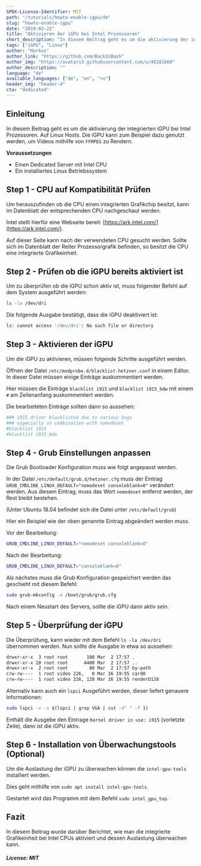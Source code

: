 ```yaml
---
SPDX-License-Identifier: MIT
path: "/tutorials/howto-enable-igpu/de"
slug: "howto-enable-igpu"
date: "2019-03-22"
title: "Aktivieren der iGPU bei Intel Prozessoren"
short_description: "In diesem Beitrag geht es um die aktivierung der integrierten iGPU bei Intel Prozessoren."
tags: ["iGPU", "Linux"]
author: "Markus"
author_link: "https://github.com/BackInBash"
author_img: "https://avatars3.githubusercontent.com/u/48181660"
author_description: ""
language: "de"
available_languages: ["de", "en", "ru"]
header_img: "header-4"
cta: "dedicated"
---
```


## Einleitung

In diesem Beitrag geht es um die aktivierung der integrierten iGPU bei Intel Prozessoren. Auf Linux Hosts.
Die iGPU kann zum Beispiel dazu genutzt werden, um Videos mithilfe von `FFMPEG` zu Rendern.

**Voraussetzungen**

+ Einen Dedicated Server mit Intel CPU
+ Ein installiertes Linux Betriebssystem

## Step 1 - CPU auf Kompatibilität Prüfen

Um herauszufinden ob die CPU einen integrierten Grafikchip besitzt, kann im Datenblatt der entsprechenden CPU nachgeschaut werden.

Intel stellt hierfür eine Webseite bereit: [https://ark.intel.com/](https://ark.intel.com/).

Auf dieser Seite kann nach der verwendeten CPU gesucht werden. Sollte sich im Datenblatt der Reiter Prozessorgrafik befinden, so besitzt die CPU eine integrierte Grafikeinheit.

## Step 2 - Prüfen ob die iGPU bereits aktiviert ist

Um zu überprüfen ob die iGPU schon aktiv ist, muss folgender Befehl auf dem System ausgeführt werden:

```bash
ls -la /dev/dri
```

Die folgende Ausgabe bestätigt, dass die iGPU deaktiviert ist:

```bash
ls: cannot access '/dev/dri': No such file or directory
```

## Step 3 - Aktivieren der iGPU

Um die iGPU zu aktivieren, müssen folgende Schritte ausgeführt werden.

Öffnen der Datei `/etc/modprobe.d/blacklist-hetzner.conf` in einem Editor.
In dieser Datei müssen einige Einträge auskommentiert werden.

Hier müssen die Einträge `blacklist i915` und `blacklist i915_bdw` mit einem `#` am Zeilenanfang auskommentiert werden.

Die bearbeiteten Einträge sollten dann so aussehen:

```bash
### i915 driver blacklisted due to various bugs
### especially in combination with nomodeset
#blacklist i915
#blacklist i915_bdw
```

## Step 4 - Grub Einstellungen anpassen

Die Grub Bootloader Konfiguration muss wie folgt angepasst werden.

In der Datei `/etc/default/grub.d/hetzner.cfg` muss der Eintrag `GRUB_CMDLINE_LINUX_DEFAULT="nomodeset consoleblank=0"` verändert werden.
Aus diesem Eintrag, muss das Wort `nomodeset` entfernt werden, der Rest bleibt bestehen.

(Unter Ubuntu 18.04 befindet sich die Datei unter `/etc/default/grub`)

Hier ein Beispiel wie der oben genannte Eintrag abgeändert werden muss.

Vor der Bearbeitung:

```bash
GRUB_CMDLINE_LINUX_DEFAULT="nomodeset consoleblank=0"
```

Nach der Bearbeitung:

```bash
GRUB_CMDLINE_LINUX_DEFAULT="consoleblank=0"
```

Als nächstes muss die Grub Konfiguration gespeichert werden das geschieht mit diesem Befehl:

```bash
sudo grub-mkconfig -o /boot/grub/grub.cfg
```

Nach einem Neustart des Servers, sollte die iGPU dann aktiv sein.

## Step 5 - Überprüfung der iGPU

Die Überprüfung, kann wieder mit dem Befehl `ls -la /dev/dri` übernommen werden.
Nun sollte die Ausgabe in etwa so aussehen:

```bash
drwxr-xr-x  3 root root       100 Mar  2 17:57 .
drwxr-xr-x 20 root root      4400 Mar  2 17:57 ..
drwxr-xr-x  2 root root        80 Mar  2 17:57 by-path
crw-rw----  1 root video 226,   0 Mar 16 19:55 card0
crw-rw----  1 root video 226, 128 Mar 16 19:55 renderD128
```

Alternativ kann auch ein `lspci` Ausgeführt werden, dieser liefert genauere Informationen:

```bash
sudo lspci -v -s $(lspci | grep VGA | cut -d" " -f 1)
```

Enthält die Ausgebe den Eintrage `Kernel driver in use: i915` (vorletzte Zeile), dann ist die iGPU aktiv.

## Step 6 - Installation von Überwachungstools (Optional)

Um die Auslastung der iGPU zu überwachen können die `intel-gpu-tools` installiert werden.

Dies geht mithilfe von `sudo apt install intel-gpu-tools`.

Gestartet wird das Programm mit dem Befehl `sudo intel_gpu_top`.

## Fazit

In diesem Beitrag wurde darüber Berichtet, wie man die integrierte Grafikeinheit bei Intel CPUs aktiviert und dessen Auslastung überwachen kann.

##### License: MIT

<!---

Contributors's Certificate of Origin

By making a contribution to this project, I certify that:

(a) The contribution was created in whole or in part by me and I have
    the right to submit it under the license indicated in the file; or

(b) The contribution is based upon previous work that, to the best of my
    knowledge, is covered under an appropriate license and I have the
    right under that license to submit that work with modifications,
    whether created in whole or in part by me, under the same license
    (unless I am permitted to submit under a different license), as
    indicated in the file; or

(c) The contribution was provided directly to me by some other person
    who certified (a), (b) or (c) and I have not modified it.

(d) I understand and agree that this project and the contribution are
    public and that a record of the contribution (including all personal
    information I submit with it, including my sign-off) is maintained
    indefinitely and may be redistributed consistent with this project
    or the license(s) involved.

Signed-off-by: Markus markus@omg-network.de

-->
